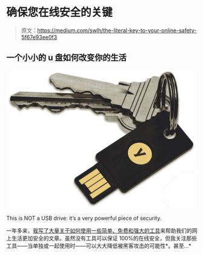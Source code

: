 # 确保您在线安全的关键

> 原文：<https://medium.com/swlh/the-literal-key-to-your-online-safety-5f67e93ee0f3>

## 一个小小的 u 盘如何改变你的生活

![](img/395a09c49511c50aaa2a7a2b79e00caf.png)

This is NOT a USB drive: it’s a very powerful piece of security.

一年多来，[我写了大量关于如何使用一些简单、免费和强大的工具](https://medium.com/s/the-firewall)来帮助我们的网上生活更加安全的文章。虽然没有工具可以保证 100%的在线安全，但我关注那些工具——当单独或一起使用时——可以大大降低被黑客攻击的可能性*。甚至…*